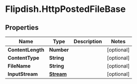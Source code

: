# Flipdish.HttpPostedFileBase

## Properties
Name | Type | Description | Notes
------------ | ------------- | ------------- | -------------
**ContentLength** | **Number** |  | [optional] 
**ContentType** | **String** |  | [optional] 
**FileName** | **String** |  | [optional] 
**InputStream** | [**Stream**](Stream.md) |  | [optional] 


